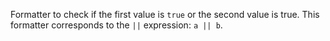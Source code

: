 Formatter to check if the first value is `true` or the second value is true.
This formatter corresponds to the `||` expression: `a || b`.

<rv-example-tabs class="pt-3" handle="bs4-icon">
<template type="single-html-file">
<div rv-if="false | or true">Show me!</div>
<div rv-if="true | or false">Show me, too!</div>
<div rv-if="false | or false">Show me not!</div>
</template>
</rv-example-tabs>